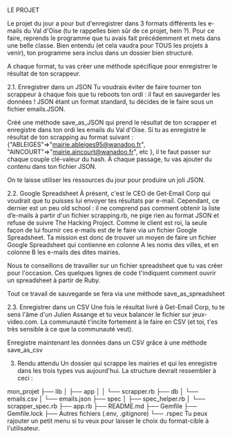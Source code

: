 LE PROJET

Le projet du jour a pour but d'enregistrer dans 3 formats différents les e-mails du Val d'Oise (tu te rappelles bien sûr de ce projet, hein ?). Pour ce faire, reprends le programme que tu avais fait précédemment et mets dans une belle classe. Bien entendu (et cela vaudra pour TOUS les projets à venir), ton programme sera inclus dans un dossier bien structuré.

A chaque format, tu vas créer une méthode spécifique pour enregistrer le résultat de ton scrappeur.

2.1. Enregistrer dans un JSON
Tu voudrais éviter de faire tourner ton scrappeur à chaque fois que tu reboots ton ordi : il faut en sauvegarder les données ! JSON étant un format standard, tu décides de le faire sous un fichier emails.JSON.

Créé une méthode save_as_JSON qui prend le résultat de ton scrapper et enregistre dans ton ordi les emails du Val d'Oise. Si tu as enregistré le résultat de ton scrapping au format suivant : {"ABLEIGES"=>"mairie.ableiges95@wanadoo.fr", "AINCOURT"=>"mairie.aincourt@wanadoo.fr", etc }, il te faut passer sur chaque couple clé-valeur du hash. À chaque passage, tu vas ajouter du contenu dans ton fichier JSON.

On te laisse utiliser les ressources du jour pour produire un joli JSON.

2.2. Google Spreadsheet
À présent, c'est le CEO de Get-Email Corp qui voudrait que tu puisses lui envoyer tes résultats par e-mail. Cependant, ce dernier est un peu old school : il ne comprend pas comment obtenir la liste d’e-mails à partir d'un fichier scrapping.rb, ne pige rien au format JSON et refuse de suivre The Hacking Project. Comme le client est roi, la seule façon de lui fournir ces e-mails est de le faire via un fichier Google Spreadsheet. Ta mission est donc de trouver un moyen de faire un fichier Google Spreadsheet qui contienne en colonne A les noms des villes, et en colonne B les e-mails des dites mairies.

Nous te conseillons de travailler sur un fichier spreadsheet que tu vas créer pour l'occasion. Ces quelques lignes de code t'indiquent comment ouvrir un spreadsheet à partir de Ruby.

Tout ce travail de sauvegarde se fera via une méthode save_as_spreadsheet

2.3. Enregistrer dans un CSV
Une fois le résultat livré à Get-Email Corp, tu te sens l'âme d'un Julien Assange et tu veux balancer le fichier sur jeux-video.com. La communauté t'incite fortement à le faire en CSV (et toi, t'es très sensible à ce que la communauté veut).

Enregistre maintenant les données dans un CSV grâce à une méthode save_as_csv

3. Rendu attendu
Un dossier qui scrappe les mairies et qui les enregistre dans les trois types vus aujourd'hui. La structure devrait ressembler à ceci :

mon_projet
├── lib
│   ├── app
│   │   └── scrapper.rb
├── db
│   └── emails.csv
│   └── emails.json
├── spec
│   ├── spec_helper.rb
│   └── scrapper_spec.rb
├── app.rb
├── README.md
├── Gemfile
├── Gemfile.lock
├── Autres fichiers (.env, .gitignore)
└── .rspec
Tu peux rajouter un petit menu si tu veux pour laisser le choix du format-cible à l'utilisateur.